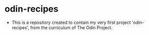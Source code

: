 # odin-recipes

* This is a repository created to contain my very first project 'odin-recipes', from the curriculum of The Odin Project.